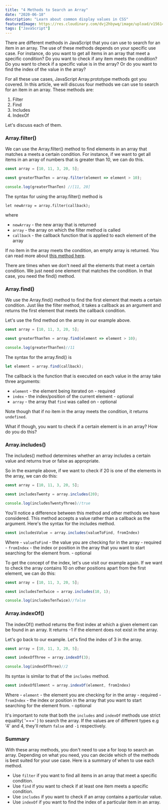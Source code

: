```yaml
---
title: "4 Methods to Search an Array"
date: "2020-06-18"
description: "Learn about common display values in CSS"
featuredImage: https://res.cloudinary.com/dvj2hbywq/image/upload/v1561426476/Group_26_zv2l83.png
tags: ["JavaScript"]
---
```


There are different methods in JavaScript that you can use to search for an item in an array. The use of these methods depends on your specific use case. For instance, do you want to get all items in an array that meet a specific condition? Do you want to check if any item meets the condition? 
Do you want to check if a specific value is in the array? Or do you want to find the index of the value in the array? 

For all these use cases, JavaScript Array.prototype methods got you covered. In this article, we will discuss four methods we can use to search for an item in an array. These methods are:
1. Filter
2. Find
3. Includes
4. IndexOf

Let's discuss each of them.

### Array.filter()
We can use the Array.filter() method to find elements in an array that matches a meets a certain condition. For instance, if we want to get all items in an array of numbers that is greater than 10, we can do this.

```js
const array = [10, 11, 3, 20, 5];

const greaterThanTen = array.filter(element => element > 10);

console.log(greaterThanTen) //[11, 20]
```
The syntax for using the array.filter() method is 

```
let newArray = array.filter(callback);
```

where
 - `newArray` - the new array that is returned
 - `array` - the array on which the filter method is called
 - `callback` - the callback function that is applied to each element of the array

If no item in the array meets the condition, an empty array is returned. You can read more about [this method here](/blog/javascript-array-filter/).

There are times when we don't need all the elements that meet a certain condition. We just need one element that matches the condition. In that case, you need the find() method.

### Array.find()
We use the Array.find() method to find the first element that meets a certain condition. Just like the filter method, it takes a callback as an argument and returns the first element that meets the callback condition. 

Let's use the find method on the array in our example above.


```js
const array = [10, 11, 3, 20, 5];

const greaterThanTen = array.find(element => element > 10);

console.log(greaterThanTen)//11
```

The syntax for the array.find() is
```js
let element = array.find(callback);
```

The callback is the function that is executed on each value in the array take three arguments:
- `element` - the element being iterated on - required
- `index` - the index/position of the current element -  optional
- `array` - the array that `find` was called on - optional

Note though that if no item in the array meets the condition, it returns `undefined`.

What if though, you want to check if a certain element is in an array? How do you do this?

### Array.includes()
The includes() method determines whether an array includes a certain value and returns true or false as appropriate.

So in the example above, if we want to check if 20 is one of the elements in the array, we can do this:

```js
const array = [10, 11, 3, 20, 5];

const includesTwenty = array.includes(20);

console.log(includesTwentyThree)//true
```

You'll notice a difference between this method and other methods we have considered. This method accepts a value rather than a callback as the argument. Here's the syntax for the includes method.

```js
const includesValue = array.includes(valueToFind, fromIndex)
```

Where
    - `valueToFind` - the value you are checking for in the array - required
    - `fromIndex` - the index or position in the array that you want to start searching for the element from. - optional

To get the concept of the index, let's use visit our example again. If we want to check the array contains 10 on other positions apart from the first element, we can do this:

```js
const array = [10, 11, 3, 20, 5];

const includesTenTwice = array.includes(10, 1);

console.log(includesTenTwice)//false
```

### Array.indexOf()

The indexOf() method returns the first index at which a given element can be found in an array. It returns -1 if the element does not exist in the array. 

Let's go back to our example. Let's find the index of 3 in the array.


```js
const array = [10, 11, 3, 20, 5];

const indexOfThree = array.indexOf(3);

console.log(indexOfThree)//2
```

Its syntax is similar to that of the `includes` method. 

```js
const indexOfElement = array.indexOf(element, fromIndex)
```

Where
    - `element` - the element you are checking for in the array - required
    - `fromIndex` - the index or position in the array that you want to start searching for the element from. - optional

It's important to note that both the `includes` and `indexOf` methods use strict equality( '===' ) to search the array. If the values are of different types e.g '4' and 4, they'll return `false` and `-1` respectively.

### Summary
With these array methods, you don't need to use a for loop to search an array. Depending on what you need, you can decide which of the methods is best suited for your use case. Here is a summary of when to use each method.
 - Use `filter` if you want to find all items in an array that meet a specific condition.
 - Use `find` if you want to check if at least one item meets a specific condition.
 - Use `includes` if you want to check if an array contains a particular value.
 - Use `indexOf` if you want to find the index of a particular item in an array.

 
